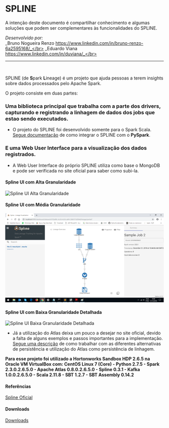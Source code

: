 # SPLINE

A intenção deste documento é compartilhar conhecimento e algumas soluções que podem ser complementares às funcionalidades do SPLINE.

_Desenvolvido por:_</br>
_Bruno Nogueira Renzo https://www.linkedin.com/in/bruno-renzo-6a2595168/_</br>
_Eduardo Viana https://www.linkedin.com/in/duviana/_</br>
</br>
_________________________________________________________________________________________________________________________________________________________________________________
</br>

SPLINE (de **S**park **L**ineage) é um projeto que ajuda pessoas a terem insights sobre dados processados pelo Apache Spark.

O projeto consiste em duas partes:

### Uma biblioteca principal que trabalha com a parte dos drivers, capturando e registrando a linhagem de dados dos jobs que estao sendo executados.

* O projeto do SPLINE foi desenvolvido somente para o Spark Scala. [Segue documentação](https://github.com/WilliamPorto/keyruslab-spline/blob/master/Integração.md "Segue documentação") de como integrar o SPLINE com o <strong>PySpark</strong>.

### E uma Web User Interface para a visualização dos dados registrados.

* A Web User Interface do próprio SPLINE utiliza como base o MongoDB e pode ser verificada no site oficial para saber como subi-la.

#### Spline UI com Alta Granularidade
![Spline UI Alta Granularidade](https://github.com/WilliamPorto/keyruslab-spline/blob/master/Reposit%C3%B3rio%20de%20Imagens%20Spline/Spline%20UI%20Alta%20Granularidade.png "Spline UI Alta Granularidade")

#### Spline UI com Média Granularidade
![Spline UI Média Granularidade](https://github.com/WilliamPorto/keyruslab-spline/blob/master/Reposit%C3%B3rio%20de%20Imagens%20Spline/Spline%20UI%20M%C3%A9dia%20Granularidade.png "Spline UI Média Granularidade")

#### Spline UI com Baixa Granularidade Detalhada
![Spline UI Baixa Granularidade Detalhada](https://github.com/WilliamPorto/keyruslab-spline/blob/master/Reposit%C3%B3rio%20de%20Imagens%20Spline/Spline%20UI%20Baixa%20Granularidade%20Detalhada.png "Spline UI Baixa Granularidade Detalhada")

* Já a utilização do Atlas deixa um pouco a desejar no site oficial, devido a falta de alguns exemplos e passos importantes para a implementação. [Segue uma descrição](https://github.com/WilliamPorto/keyruslab-spline/blob/master/Persistência.md "Segue uma descrição") de como trabalhar com as diferentes alternativas de persistência e utilização do Atlas como persistência de linhagem.

__Para esse projeto foi utilizado a Hortonworks Sandbox HDP 2.6.5 na Oracle VM VirtualBox com: CentOS Linux 7 (Core) - Python 2.7.5 - Spark 2.3.0.2.6.5.0 - Apache Atlas 0.8.0.2.6.5.0 - Spline 0.3.1 - Kafka 1.0.0.2.6.5.0 - Scala 2.11.8 - SBT 1.2.7 - SBT Assembly 0.14.2__

#### Referências

[Spline Oficial](https://absaoss.github.io/spline/ "Spline Oficial")

#### Downloads

[Downloads](https://github.com/WilliamPorto/keyruslab-spline/tree/master/Downloads "Downloads")

